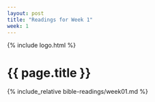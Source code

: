 ```yaml
---
layout: post
title: "Readings for Week 1"
week: 1
---
```


{% include logo.html %}

# {{ page.title }}

{% include_relative bible-readings/week01.md %}
